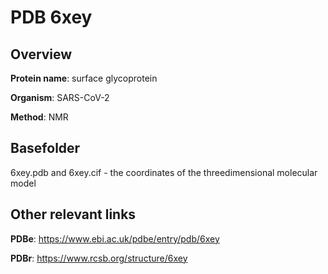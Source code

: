 # PDB 6xey

## Overview

**Protein name**: surface glycoprotein

**Organism**: SARS-CoV-2

**Method**: NMR



## Basefolder

6xey.pdb and 6xey.cif - the coordinates of the threedimensional molecular model



## Other relevant links 
**PDBe**:  https://www.ebi.ac.uk/pdbe/entry/pdb/6xey
 
**PDBr**: https://www.rcsb.org/structure/6xey 
